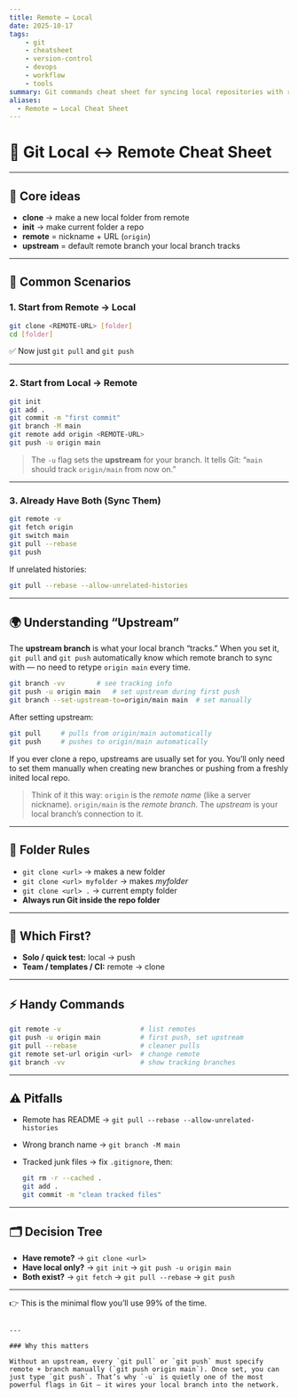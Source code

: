 ```yaml
---
title: Remote ↔ Local
date: 2025-10-17
tags: 
    - git
    - cheatsheet
    - version-control
    - devops
    - workflow
    - tools
summary: Git commands cheat sheet for syncing local repositories with remote ones.
aliases:
  - Remote ↔ Local Cheat Sheet
---
```


# 📝 Git Local ↔ Remote Cheat Sheet

---

## 🔑 Core ideas

* **clone** → make a new local folder from remote  
* **init** → make current folder a repo  
* **remote** = nickname + URL (`origin`)  
* **upstream** = default remote branch your local branch tracks  

---

## 🚀 Common Scenarios

### 1. Start from Remote → Local

```bash
git clone <REMOTE-URL> [folder]
cd [folder]
```

✅ Now just `git pull` and `git push`

---

### 2. Start from Local → Remote

```bash
git init
git add .
git commit -m "first commit"
git branch -M main
git remote add origin <REMOTE-URL>
git push -u origin main
```

> The `-u` flag sets the **upstream** for your branch.
> It tells Git: “`main` should track `origin/main` from now on.”

---

### 3. Already Have Both (Sync Them)

```bash
git remote -v
git fetch origin
git switch main
git pull --rebase
git push
```

If unrelated histories:

```bash
git pull --rebase --allow-unrelated-histories
```

---

## 🌍 Understanding “Upstream”

The **upstream branch** is what your local branch “tracks.”
When you set it, `git pull` and `git push` automatically know which remote branch to sync with — no need to retype `origin main` every time.

```bash
git branch -vv        # see tracking info
git push -u origin main   # set upstream during first push
git branch --set-upstream-to=origin/main main  # set manually
```

After setting upstream:

```bash
git pull     # pulls from origin/main automatically
git push     # pushes to origin/main automatically
```

If you ever clone a repo, upstreams are usually set for you.
You’ll only need to set them manually when creating new branches or pushing from a freshly inited local repo.

> Think of it this way:
> `origin` is the *remote name* (like a server nickname).
> `origin/main` is the *remote branch*.
> The *upstream* is your local branch’s connection to it.

---

## 📂 Folder Rules

* `git clone <url>` → makes a new folder
* `git clone <url> myfolder` → makes *myfolder*
* `git clone <url> .` → current empty folder
* **Always run Git inside the repo folder**

---

## 🤔 Which First?

* **Solo / quick test:** local → push
* **Team / templates / CI:** remote → clone

---

## ⚡ Handy Commands

```bash
git remote -v                    # list remotes
git push -u origin main          # first push, set upstream
git pull --rebase                # cleaner pulls
git remote set-url origin <url>  # change remote
git branch -vv                   # show tracking branches
```

---

## ⚠️ Pitfalls

* Remote has README → `git pull --rebase --allow-unrelated-histories`
* Wrong branch name → `git branch -M main`
* Tracked junk files → fix `.gitignore`, then:

  ```bash
  git rm -r --cached .
  git add .
  git commit -m "clean tracked files"
  ```

---

## 🗂️ Decision Tree

* **Have remote?** → `git clone <url>`
* **Have local only?** → `git init` → `git push -u origin main`
* **Both exist?** → `git fetch` → `git pull --rebase` → `git push`

---

👉 This is the minimal flow you’ll use 99% of the time.

```

---

### Why this matters

Without an upstream, every `git pull` or `git push` must specify remote + branch manually (`git push origin main`). Once set, you can just type `git push`. That’s why `-u` is quietly one of the most powerful flags in Git — it wires your local branch into the network.
